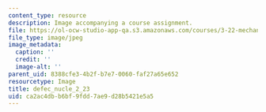 ```yaml
---
content_type: resource
description: Image accompanying a course assignment.
file: https://ol-ocw-studio-app-qa.s3.amazonaws.com/courses/3-22-mechanical-behavior-of-materials-spring-2008/ca2ac4dbb6bf9fdd7ae9d28b5421e5a5_defec_nucle_2_23.jpg
file_type: image/jpeg
image_metadata:
  caption: ''
  credit: ''
  image-alt: ''
parent_uid: 8388cfe3-4b2f-b7e7-0060-faf27a65e652
resourcetype: Image
title: defec_nucle_2_23
uid: ca2ac4db-b6bf-9fdd-7ae9-d28b5421e5a5
---
```

